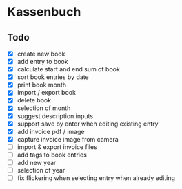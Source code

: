 # Kassenbuch

## Todo
- [x] create new book
- [x] add entry to book
- [x] calculate start and end sum of book
- [x] sort book entries by date
- [x] print book month
- [x] import / export book
- [x] delete book
- [x] selection of month
- [x] suggest description inputs
- [x] support save by enter when editing existing entry
- [x] add invoice pdf / image
- [x] capture invoice image from camera
- [ ] import & export invoice files
- [ ] add tags to book entries
- [ ] add new year
- [ ] selection of year
- [ ] fix flickering when selecting entry when already editing
